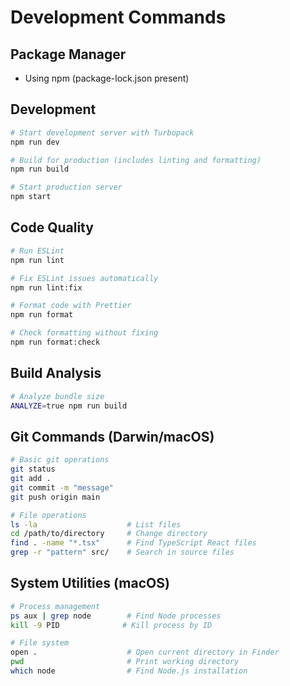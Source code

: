 # Development Commands

## Package Manager
- Using npm (package-lock.json present)

## Development
```bash
# Start development server with Turbopack
npm run dev

# Build for production (includes linting and formatting)
npm run build

# Start production server
npm start
```

## Code Quality
```bash
# Run ESLint
npm run lint

# Fix ESLint issues automatically
npm run lint:fix

# Format code with Prettier
npm run format

# Check formatting without fixing
npm run format:check
```

## Build Analysis
```bash
# Analyze bundle size
ANALYZE=true npm run build
```

## Git Commands (Darwin/macOS)
```bash
# Basic git operations
git status
git add .
git commit -m "message"
git push origin main

# File operations
ls -la                    # List files
cd /path/to/directory     # Change directory
find . -name "*.tsx"      # Find TypeScript React files
grep -r "pattern" src/    # Search in source files
```

## System Utilities (macOS)
```bash
# Process management
ps aux | grep node        # Find Node processes
kill -9 PID              # Kill process by ID

# File system
open .                    # Open current directory in Finder
pwd                       # Print working directory
which node                # Find Node.js installation
```